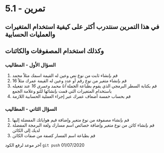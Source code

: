 
#  تمرين - 5.1
## في هذا التمرين سنتدرب أكثر على كيفية استخدام المتغيرات والعمليات الحسابية
## وكذلك استخدام المصفوفات والكائنات

### السؤال الأول - المطاليب 
1. قم بإنشاء ثابت من نوع نص وعين له القيمة اسمك مثلاً محمد
2. قم بإنشاء متغير من نوع رقم أو عدد وعين له القيمة عمرك مثلاً 16
3. قم بكتابة السطر البرمجي الذي يقوم بطباعة الجملة *أنا محمد وعمري 16* عند تفعيله باستخدام المتغيرات التي قمت بإنشائها للتو وعلامة الجمع  
4. قم بحساب خمسة أضعاف عمرك عبر إجراء العملية الحسابية اللازمة

### السؤال الثاني - المطاليب 
1. قم بإنشاء مصفوفة من نوع متغير وإضافة قيم هواياتك المفضلة إليها
2. قم بإنشاء كائن من نوع متغير وإضافة خصائص اسم مسارك ولغة البرمجة المفضلة لديك إلى الكائن
3. قم بطباعة اسم المسار كصفة من صفات الكائن

آخر موعد لرفع الكود  `git push` 
01/07/2020
